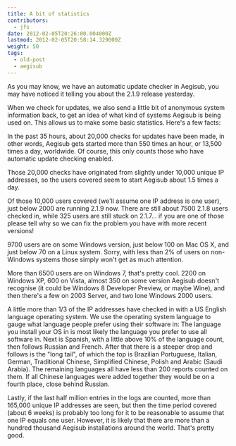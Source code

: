 ```yaml
---
title: A bit of statistics
contributors:
  - jfs
date: 2012-02-05T20:26:00.004000Z
lastmod: 2012-02-05T20:58:14.329000Z
weight: 50
tags:
  - old-post
  - aegisub
---
```


As you may know, we have an automatic update checker in Aegisub, you may have noticed it telling you about the 2.1.9 release yesterday.

When we check for updates, we also send a little bit of anonymous system information back, to get an idea of what kind of systems Aegisub is being used on. This allows us to make some basic statistics. Here's a few facts:

In the past 35 hours, about 20,000 checks for updates have been made, in other words, Aegisub gets started more than 550 times an hour, or 13,500 times a day, worldwide. Of course, this only counts those who have automatic update checking enabled.

Those 20,000 checks have originated from slightly under 10,000 unique IP addresses, so the users covered seem to start Aegisub about 1.5 times a day.

Of those 10,000 users covered (we'll assume one IP address is one user), just below 2000 are running 2.1.9 now. There are still about 7500 2.1.8 users checked in, while 325 users are still stuck on 2.1.7... if you are one of those please tell why so we can fix the problem you have with more recent versions!

9700 users are on some Windows version, just below 100 on Mac OS X, and just below 70 on a Linux system. Sorry, with less than 2% of users on non-Windows systems those simply won't get as much attention.

More than 6500 users are on Windows 7, that's pretty cool. 2200 on Windows XP, 600 on Vista, almost 350 on some version Aegisub doesn't recognise (it could be Windows 8 Developer Preview, or maybe Wine), and then there's a few on 2003 Server, and two lone Windows 2000 users.

A little more than 1/3 of the IP addresses have checked in with a US English language operating system. We use the operating system language to gauge what language people prefer using their software in: The language you install your OS in is most likely the language you prefer to use all software in.
Next is Spanish, with a little above 10% of the language count, then follows Russian and French. After that there is a steeper drop and follows is the "long tail", of which the top is Brazilian Portuguese, Italian, German, Traditional Chinese, Simplified Chinese, Polish and Arabic (Saudi Arabia). The remaining languages all have less than 200 reports counted on them. If all Chinese languages were added together they would be on a fourth place, close behind Russian.

Lastly, if the last half million entries in the logs are counted, more than 165,000 unique IP addresses are seen, but then the time period covered (about 6 weeks) is probably too long for it to be reasonable to assume that one IP equals one user. However, it is likely that there are more than a hundred thousand Aegisub installations around the world. That's pretty good.
